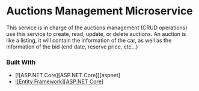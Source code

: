 # Auctions Management Microservice
This service is in charge of the auctions management (CRUD operations) use this service to create, read, update, or delete auctions.
An auction is like a listing, it will contain the information of the car, as well as the information of the bid (end date, reserve price, etc...)

### Built With
* [![ASP.NET Core][ASP.NET Core]][aspnet]
* [![Entity Framework][ASP.NET Core]][ef-url]

<!-- MARKDOWN LINKS AND IMAGES -->
[aspnet-url]:https://dotnet.microsoft.com/en-us/apps/aspnet
[ef-url]:https://learn.microsoft.com/en-us/aspnet/entity-framework